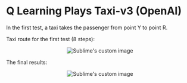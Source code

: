 # Q Learning Plays Taxi-v3 (OpenAI)

In the first test, a taxi takes the passenger from point Y to point R.

Taxi route for the first test (8 steps):
<p align="center">
  <img src="https://github.com/hamedmkazemi/QLearning_Taxi/blob/main/images/Taxi-v3.gif" alt="Sublime's custom image"/>
</p>  


  
The final results:  
<p align="center">
  <img src="https://github.com/hamedmkazemi/QLearning_Taxi/blob/main/images/result.png" alt="Sublime's custom image"/>
</p>  
  
